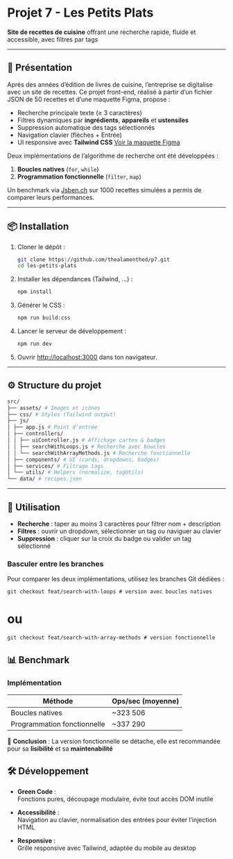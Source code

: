 # Projet 7 - Les Petits Plats

**Site de recettes de cuisine** offrant une recherche rapide, fluide et accessible, avec filtres par tags

---

## 🚀 Présentation

Après des années d’édition de livres de cuisine, l’entreprise se digitalise avec un site de recettes. Ce projet front-end, réalisé à partir d’un fichier JSON de 50 recettes et d’une maquette Figma, propose :

- Recherche principale texte (≥ 3 caractères)
- Filtres dynamiques par **ingrédients**, **appareils** et **ustensiles**
- Suppression automatique des tags sélectionnés
- Navigation clavier (flèches + Entrée)
- UI responsive avec **Tailwind CSS**
[Voir la maquette Figma](https://www.figma.com/design/LY5VQTAqnrAf0bWObOBrt8/Les-petits-plats---Maquette-2.0?node-id=92391-1638&t=yVtZDNCPVTnvnngb-0)

Deux implémentations de l’algorithme de recherche ont été développées :

1. **Boucles natives** (`for`, `while`)
2. **Programmation fonctionnelle** (`filter`, `map`)

Un benchmark via [Jsben.ch](https://jsben.ch) sur 1000 recettes simulées a permis de comparer leurs performances.

---

## 📦 Installation

1. Cloner le dépôt :
   ```bash
   git clone https://github.com/thealamenthed/p7.git
   cd les-petits-plats
   ```
2. Installer les dépendances (Tailwind, …) :
   ```bash
   npm install
   ```
3. Générer le CSS :
   ```bash
   npm run build:css
   ```
4. Lancer le serveur de développement :
   ```bash
   npm run dev
   ```
5. Ouvrir [http://localhost:3000](http://localhost:3000) dans ton navigateur.

---

## ⚙️ Structure du projet

```bash
src/
├── assets/ # Images et icônes
├── css/ # Styles (Tailwind output)
├── js/
│ ├── app.js # Point d’entrée
│ ├── controllers/
│ │ ├── uiController.js # Affichage cartes & badges
│ │ ├── searchWithLoops.js # Recherche avec boucles
│ │ └── searchWithArrayMethods.js # Recherche fonctionnelle
│ ├── components/ # UI (cards, dropdowns, badges)
│ ├── services/ # Filtrage tags
│ └── utils/ # Helpers (normalize, tagUtils)
└── data/ # recipes.json

```

---

## 🎯 Utilisation

- **Recherche** : taper au moins 3 caractères pour filtrer nom + description
- **Filtres** : ouvrir un dropdown, sélectionner un tag ou naviguer au clavier
- **Suppression** : cliquer sur la croix du badge ou valider un tag sélectionné

### Basculer entre les branches

Pour comparer les deux implémentations, utilisez les branches Git dédiées :

```
git checkout feat/search-with-loops # version avec boucles natives
```

# ou

```
git checkout feat/search-with-array-methods # version fonctionnelle
```

## 📊 Benchmark

### Implémentation

| Méthode                     | Ops/sec (moyenne) |
| --------------------------- | ----------------- |
| Boucles natives             | ~323 506          |
| Programmation fonctionnelle | ~337 290          |

🎯 **Conclusion** : La version fonctionnelle se détache, elle est recommandée pour sa **lisibilité** et sa **maintenabilité**

## 🛠️ Développement

- **Green Code** :  
  Fonctions pures, découpage modulaire, évite tout accès DOM inutile

- **Accessibilité** :  
  Navigation au clavier, normalisation des entrées pour éviter l’injection HTML

- **Responsive** :  
  Grille responsive avec Tailwind, adaptée du mobile au desktop
